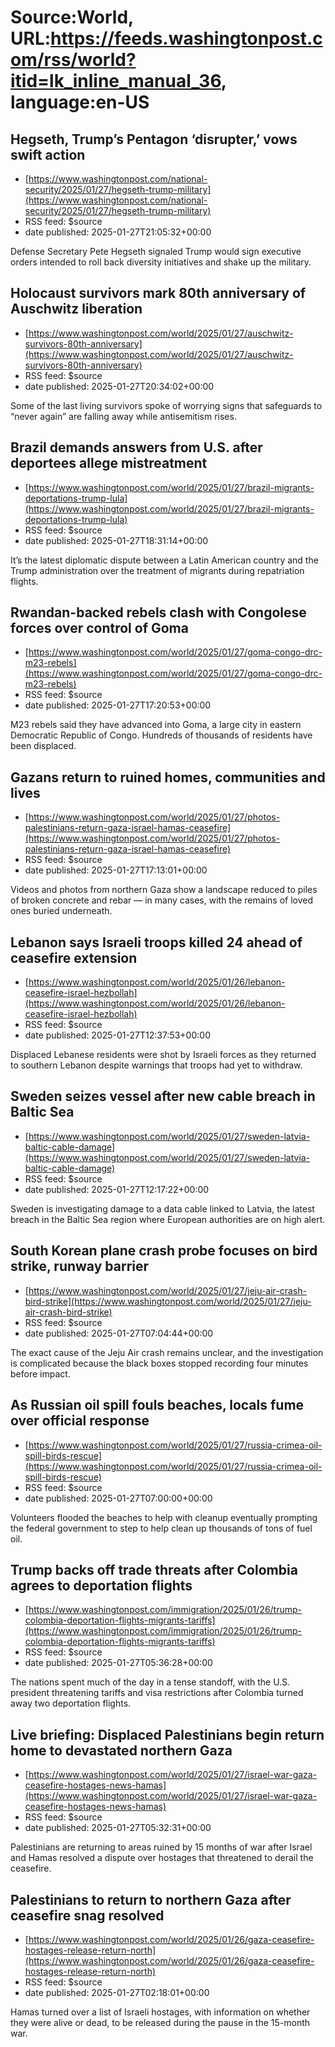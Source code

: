 # Source:World, URL:https://feeds.washingtonpost.com/rss/world?itid=lk_inline_manual_36, language:en-US

## Hegseth, Trump’s Pentagon ‘disrupter,’ vows swift action
 - [https://www.washingtonpost.com/national-security/2025/01/27/hegseth-trump-military](https://www.washingtonpost.com/national-security/2025/01/27/hegseth-trump-military)
 - RSS feed: $source
 - date published: 2025-01-27T21:05:32+00:00

Defense Secretary Pete Hegseth signaled Trump would sign executive orders intended to roll back diversity initiatives and shake up the military.

## Holocaust survivors mark 80th anniversary of Auschwitz liberation
 - [https://www.washingtonpost.com/world/2025/01/27/auschwitz-survivors-80th-anniversary](https://www.washingtonpost.com/world/2025/01/27/auschwitz-survivors-80th-anniversary)
 - RSS feed: $source
 - date published: 2025-01-27T20:34:02+00:00

Some of the last living survivors spoke of worrying signs that safeguards to “never again” are falling away while antisemitism rises.

## Brazil demands answers from U.S. after deportees allege mistreatment
 - [https://www.washingtonpost.com/world/2025/01/27/brazil-migrants-deportations-trump-lula](https://www.washingtonpost.com/world/2025/01/27/brazil-migrants-deportations-trump-lula)
 - RSS feed: $source
 - date published: 2025-01-27T18:31:14+00:00

It’s the latest diplomatic dispute between a Latin American country and the Trump administration over the treatment of migrants during repatriation flights.

## Rwandan-backed rebels clash with Congolese forces over control of Goma
 - [https://www.washingtonpost.com/world/2025/01/27/goma-congo-drc-m23-rebels](https://www.washingtonpost.com/world/2025/01/27/goma-congo-drc-m23-rebels)
 - RSS feed: $source
 - date published: 2025-01-27T17:20:53+00:00

M23 rebels said they have advanced into Goma, a large city in eastern Democratic Republic of Congo. Hundreds of thousands of residents have been displaced.

## Gazans return to ruined homes, communities and lives
 - [https://www.washingtonpost.com/world/2025/01/27/photos-palestinians-return-gaza-israel-hamas-ceasefire](https://www.washingtonpost.com/world/2025/01/27/photos-palestinians-return-gaza-israel-hamas-ceasefire)
 - RSS feed: $source
 - date published: 2025-01-27T17:13:01+00:00

Videos and photos from northern Gaza show a landscape reduced to piles of broken concrete and rebar — in many cases, with the remains of loved ones buried underneath.

## Lebanon says Israeli troops killed 24 ahead of ceasefire extension
 - [https://www.washingtonpost.com/world/2025/01/26/lebanon-ceasefire-israel-hezbollah](https://www.washingtonpost.com/world/2025/01/26/lebanon-ceasefire-israel-hezbollah)
 - RSS feed: $source
 - date published: 2025-01-27T12:37:53+00:00

Displaced Lebanese residents were shot by Israeli forces as they returned to southern Lebanon despite warnings that troops had yet to withdraw.

## Sweden seizes vessel after new cable breach in Baltic Sea
 - [https://www.washingtonpost.com/world/2025/01/27/sweden-latvia-baltic-cable-damage](https://www.washingtonpost.com/world/2025/01/27/sweden-latvia-baltic-cable-damage)
 - RSS feed: $source
 - date published: 2025-01-27T12:17:22+00:00

Sweden is investigating damage to a data cable linked to Latvia, the latest breach in the Baltic Sea region where European authorities are on high alert.

## South Korean plane crash probe focuses on bird strike, runway barrier
 - [https://www.washingtonpost.com/world/2025/01/27/jeju-air-crash-bird-strike](https://www.washingtonpost.com/world/2025/01/27/jeju-air-crash-bird-strike)
 - RSS feed: $source
 - date published: 2025-01-27T07:04:44+00:00

The exact cause of the Jeju Air crash remains unclear, and the investigation is complicated because the black boxes stopped recording four minutes before impact.

## As Russian oil spill fouls beaches, locals fume over official response
 - [https://www.washingtonpost.com/world/2025/01/27/russia-crimea-oil-spill-birds-rescue](https://www.washingtonpost.com/world/2025/01/27/russia-crimea-oil-spill-birds-rescue)
 - RSS feed: $source
 - date published: 2025-01-27T07:00:00+00:00

Volunteers flooded the beaches to help with cleanup eventually prompting the federal government to step to help clean up thousands of tons of fuel oil.

## Trump backs off trade threats after Colombia agrees to deportation flights
 - [https://www.washingtonpost.com/immigration/2025/01/26/trump-colombia-deportation-flights-migrants-tariffs](https://www.washingtonpost.com/immigration/2025/01/26/trump-colombia-deportation-flights-migrants-tariffs)
 - RSS feed: $source
 - date published: 2025-01-27T05:36:28+00:00

The nations spent much of the day in a tense standoff, with the U.S. president threatening tariffs and visa restrictions after Colombia turned away two deportation flights.

## Live briefing: Displaced Palestinians begin return home to devastated northern Gaza
 - [https://www.washingtonpost.com/world/2025/01/27/israel-war-gaza-ceasefire-hostages-news-hamas](https://www.washingtonpost.com/world/2025/01/27/israel-war-gaza-ceasefire-hostages-news-hamas)
 - RSS feed: $source
 - date published: 2025-01-27T05:32:31+00:00

Palestinians are returning to areas ruined by 15 months of war after Israel and Hamas resolved a dispute over hostages that threatened to derail the ceasefire.

## Palestinians to return to northern Gaza after ceasefire snag resolved
 - [https://www.washingtonpost.com/world/2025/01/26/gaza-ceasefire-hostages-release-return-north](https://www.washingtonpost.com/world/2025/01/26/gaza-ceasefire-hostages-release-return-north)
 - RSS feed: $source
 - date published: 2025-01-27T02:18:01+00:00

Hamas turned over a list of Israeli hostages, with information on whether they were alive or dead, to be released during the pause in the 15-month war.

